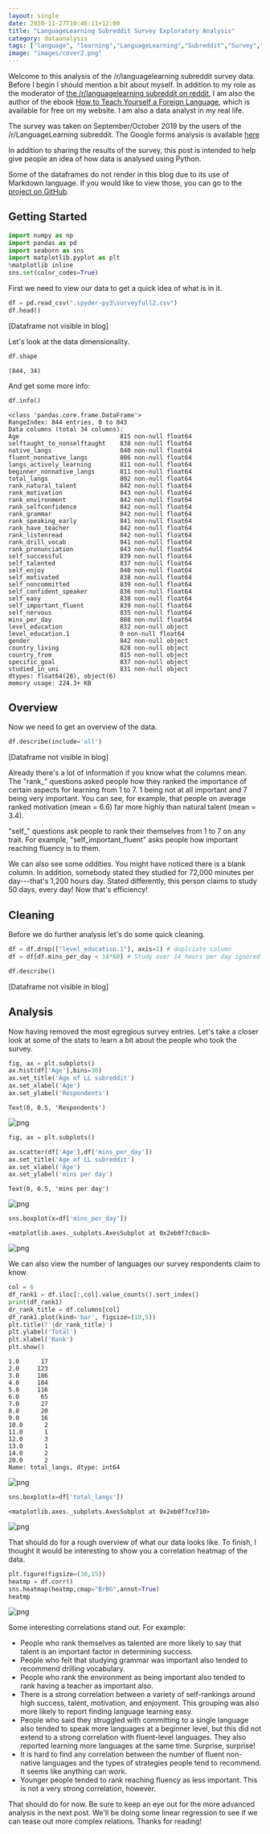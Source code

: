 ```yaml
---
layout: single
date: 2020-11-27T10:46:11+12:00
title: "LanguageLearning Subreddit Survey Exploratory Analysis"
category: dataanalysis
tags: ["language", "learning","LanguageLearning","Subreddit","Survey","data","analysis"]
image: "images/cover2.png"
---
```



Welcome to this analysis of the /r/languagelearning subreddit survey data. Before I begin I should mention a bit about myself. In addition to my role as the moderator of [the /r/languagelearning subreddit on reddit](https://www.reddit.com/r/languagelearning/), I am also the author of the ebook [How to Teach Yourself a Foreign Language](https://sajforbes.github.io/ebook/), which is available for free on my website. I am also a data analyst in my real life.

The survey was taken on September/October 2019 by the users of the /r/LanguageLearning subreddit. The Google forms analysis is available [here](https://docs.google.com/forms/d/e/1FAIpQLSeZX3kskGxBtIL-R-iXZfx0RzSs3c_IYkAtEgdcoJJ46whZAA/viewanalytics?usp=form_confirm)

In addition to sharing the results of the survey, this post is intended to help give people an idea of how data is analysed using Python.

Some of the dataframes do not render in this blog due to its use of Markdown language. If you would like to view those, you can go to the [project on GitHub](https://github.com/SAJForbes/Data/blob/main/LanguageLearning%20Analysis.ipynb).

## Getting Started

```python
import numpy as np
import pandas as pd
import seaborn as sns
import matplotlib.pyplot as plt
%matplotlib inline     
sns.set(color_codes=True)
```

First we need to view our data to get a quick idea of what is in it.


```python
df = pd.read_csv(".spyder-py3\surveyfull2.csv")
df.head()
```


[Dataframe not visible in blog]



Let's look at the data dimensionality.


```python
df.shape
```




    (844, 34)



And get some more info:


```python
df.info()
```

    <class 'pandas.core.frame.DataFrame'>
    RangeIndex: 844 entries, 0 to 843
    Data columns (total 34 columns):
    Age                            815 non-null float64
    selftaught_to_nonselftaught    838 non-null float64
    native_langs                   840 non-null float64
    fluent_nonnative_langs         806 non-null float64
    langs_actively_learning        811 non-null float64
    beginner_nonnative_langs       811 non-null float64
    total_langs                    802 non-null float64
    rank_natural_talent            842 non-null float64
    rank_motivation                843 non-null float64
    rank_environment               842 non-null float64
    rank_selfconfidence            842 non-null float64
    rank_grammar                   842 non-null float64
    rank_speaking_early            841 non-null float64
    rank_have_teacher              842 non-null float64
    rank_listenread                842 non-null float64
    rank_drill_vocab               841 non-null float64
    rank_pronunciation             843 non-null float64
    self_successful                839 non-null float64
    self_talented                  837 non-null float64
    self_enjoy                     840 non-null float64
    self_motivated                 838 non-null float64
    self_noncommitted              839 non-null float64
    self_confident_speaker         836 non-null float64
    self_easy                      838 non-null float64
    self_important_fluent          839 non-null float64
    self_nervous                   835 non-null float64
    mins_per_day                   808 non-null float64
    level_education                832 non-null object
    level_education.1              0 non-null float64
    gender                         842 non-null object
    country_living                 828 non-null object
    country_from                   815 non-null object
    specific_goal                  837 non-null object
    studied_in_uni                 831 non-null object
    dtypes: float64(28), object(6)
    memory usage: 224.3+ KB

## Overview

Now we need to get an overview of the data.


```python
df.describe(include='all')
```


[Dataframe not visible in blog]

Already there's a lot of information if you know what the columns mean. The "rank_" questions asked people how they ranked the importance of certain aspects for learning from 1 to 7. 1 being not at all important and 7 being very important. You can see, for example, that people on average ranked motivation (mean = 6.6) far more highly than natural talent (mean = 3.4).

"self_" questions ask people to rank their themselves from 1 to 7 on any trait. For example, "self_important_fluent" asks people how important reaching fluency is to them.

We can also see some oddities. You might have noticed there is a blank column. In addition, somebody stated they studied for 72,000 minutes per day---that's 1,200 hours day. Stated differently, this person claims to study 50 days, every day! Now that's efficiency!

## Cleaning

Before we do further analysis let's do some quick cleaning.


```python
df = df.drop(["level_education.1"], axis=1) # duplciate column
df = df[df.mins_per_day < 14*60] # Study over 14 hours per day ignored
```


```python
df.describe()
```


[Dataframe not visible in blog]

## Analysis

Now having removed the most egregious survey entries. Let's take a closer look at some of the stats to learn a bit about the people who took the survey.


```python
fig, ax = plt.subplots()
ax.hist(df['Age'],bins=30)
ax.set_title('Age of LL subreddit')
ax.set_xlabel('Age')
ax.set_ylabel('Respondents')
```




    Text(0, 0.5, 'Respondents')




![png](/assets/llanalysis1/output_14_1.png)



```python
fig, ax = plt.subplots()

ax.scatter(df['Age'],df['mins_per_day'])
ax.set_title('Age of LL subreddit')
ax.set_xlabel('Age')
ax.set_ylabel('mins per day')
```




    Text(0, 0.5, 'mins per day')




![png](/assets/llanalysis1/output_15_1.png)



```python
sns.boxplot(x=df['mins_per_day'])

```




    <matplotlib.axes._subplots.AxesSubplot at 0x2eb0f7c0ac8>




![png](/assets/llanalysis1/output_16_1.png)


We can also view the number of languages our survey respondents claim to know.


```python
col = 6
df_rank1 = df.iloc[:,col].value_counts().sort_index()
print(df_rank1)
dr_rank_title = df.columns[col]
df_rank1.plot(kind='bar', figsize=(10,5))
plt.title(f'{dr_rank_title}')
plt.ylabel('Total')
plt.xlabel('Rank')
plt.show()

```

    1.0      17
    2.0     123
    3.0     186
    4.0     184
    5.0     116
    6.0      65
    7.0      27
    8.0      20
    9.0      16
    10.0      2
    11.0      1
    12.0      3
    13.0      1
    14.0      2
    20.0      2
    Name: total_langs, dtype: int64



![png](/assets/llanalysis1/output_18_1.png)



```python
sns.boxplot(x=df['total_langs'])
```




    <matplotlib.axes._subplots.AxesSubplot at 0x2eb0f7ce710>




![png](/assets/llanalysis1/output_19_1.png)


That should do for a rough overview of what our data looks like. To finish, I thought it would be interesting to show you a correlation heatmap of the data.


```python
plt.figure(figsize=(30,15))
heatmp = df.corr()
sns.heatmap(heatmp,cmap="BrBG",annot=True)
heatmp
```






![png](/assets/llanalysis1/output_21_1.png)


Some interesting correlations stand out. For example:
* People who rank themselves as talented are more likely to say that talent is an important factor in determining success.
* People who felt that studying grammar was important also tended to recommend drilling vocabulary.
* People who rank the environment as being important also tended to rank having a teacher as important also.
* There is a strong correlation between a variety of self-rankings around high success, talent, motivation, and enjoyment. This grouping was also more likely to report finding language learning easy.
* People who said they struggled with committing to a single language also tended to speak more languages at a beginner level, but this did not extend to a strong correlation with fluent-level languages. They also reported learning more languages at the same time. Surprise, surprise!
* It is hard to find any correlation between the number of fluent non-native languages and the types of strategies people tend to recommend. It seems like anything can work.
* Younger people tended to rank reaching fluency as less important. This is not a very strong correlation, however.




That should do for now. Be sure to keep an eye out for the more advanced analysis in the next post. We'll be doing some linear regression to see if we can tease out more complex relations. Thanks for reading!
